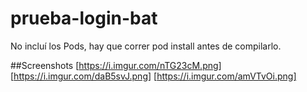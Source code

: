 # prueba-login-bat
No incluí los Pods, hay que correr pod install antes de compilarlo.

##Screenshots
[https://i.imgur.com/nTG23cM.png]
[https://i.imgur.com/daB5svJ.png]
[https://i.imgur.com/amVTvOi.png]
